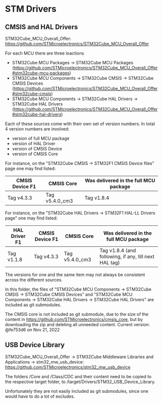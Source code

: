 # STM Drivers #

## CMSIS and HAL Drivers ##

STM32Cube_MCU_Overall_Offer: https://github.com/STMicroelectronics/STM32Cube_MCU_Overall_Offer

For each MCU there are three loactions
- STM32Cube MCU Packages -> STM32Cube MCU Packages (https://github.com/STMicroelectronics/STM32Cube_MCU_Overall_Offer#stm32cube-mcu-packages)
- STM32Cube MCU Components -> STM32Cube CMSIS -> STM32Cube CMSIS Devices (https://github.com/STMicroelectronics/STM32Cube_MCU_Overall_Offer#stm32cube-cmsis)
- STM32Cube MCU Components -> STM32Cube HAL Drivers -> STM32Cube HAL Drivers (https://github.com/STMicroelectronics/STM32Cube_MCU_Overall_Offer#stm32cube-hal-drivers)

Each of these sources come with their own set of version numbers. In total 4 version numbers are involved:
- version of full MCU package
- version of HAL Driver
- version of CMSIS Device
- version of CMSIS Core

For instance, on the "STM32Cube CMSIS -> STM32F1 CMSIS Device files" page one may find listed:

CMSIS Device F1 | CMSIS Core |	Was delivered in the full MCU package
--------------- | ---------- |  -------------------------------------
Tag v4.3.3 | Tag v5.4.0_cm3 | Tag v1.8.4

For instance, on the "STM32Cube HAL Drivers -> STM32F1 HAL-LL Drivers page" one may find listed:

HAL Driver F1 | CMSIS Device F1 | CMSIS Core | Was delivered in the full MCU package
------------- | --------------- | ---------- | -------------------------------------
Tag v1.1.8 | Tag v4.3.3 | Tag v5.4.0_cm3 | Tag v1.8.4 (and following, if any, till next HAL tag)

The versions for one and the same item may not always be consistent across the different sources.

In this folder, the files of "STM32Cube MCU Components -> STM32Cube CMSIS -> STM32Cube CMSIS Devices" and "STM32Cube MCU Components -> STM32Cube HAL Drivers -> STM32Cube HAL Drivers" are included as git submodules. 

The CMSIS core is not included as git submodule, due to the size of the content in https://github.com/STMicroelectronics/cmsis_core, but by downloading the zip and deleting all unneeded content. Current version: @fe753d6 on Nov 21, 2022

## USB Device Library ##

STM32Cube_MCU_Overall_Offer -> STM32Cube Middleware Libraries and Applications ->  stm32_mw_usb_device: https://github.com/STMicroelectronics/stm32_mw_usb_device

The folders /Core and /Class/CDC and their content need to be copied to the respective target folder, to /target/Drivers/STM32_USB_Device_Library.

Unfortunately they are not easily included as git submodules, since one would have to do a lot of excludes.



